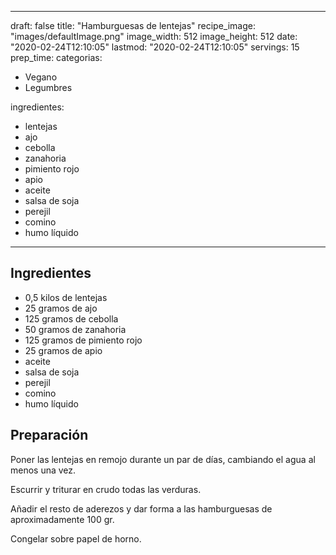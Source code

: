 
---
draft: false
title: "Hamburguesas de lentejas"
recipe_image: "images/defaultImage.png"
image_width: 512
image_height: 512
date: "2020-02-24T12:10:05"
lastmod: "2020-02-24T12:10:05"
servings: 15
prep_time: 
categorias:
  - Vegano
  - Legumbres

ingredientes:
  - lentejas
  - ajo
  - cebolla
  - zanahoria
  - pimiento rojo
  - apio
  - aceite
  - salsa de soja
  - perejil
  - comino
  - humo líquido
---

## Ingredientes
- 0,5 kilos de lentejas
- 25 gramos de ajo
- 125 gramos de cebolla
- 50 gramos de zanahoria
- 125 gramos de pimiento rojo
- 25 gramos de apio
- aceite
- salsa de soja
- perejil
- comino
- humo líquido

## Preparación
Poner las lentejas en remojo durante un par de días, cambiando el agua al menos una vez.

Escurrir y triturar en crudo todas las verduras.

Añadir el resto de aderezos y dar forma a las hamburguesas de aproximadamente 100 gr. 

Congelar sobre papel de horno.


